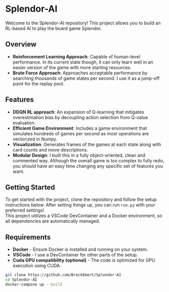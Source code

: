 # Splendor-AI

Welcome to the Splendor-AI repository! This project allows you to build an RL-based AI to play the board game Splendor.

## Overview

- **Reinforcement Learning Approach**: Capable of human-level performance.  In its current state though, it can only learn well in an easier version of the game with more starting resources.
- **Brute Force Approach**: Approaches acceptable performance by searching thousands of game states per second.  I use it as a jump-off point for the replay pool.

## Features

- **DDQN RL approach**: An expansion of Q-learning that mitigates overestimation bias by decoupling action selection from Q-value evaluation.
- **Efficient Game Environment**: Includes a game environment that simulates hundreds of games per second as most operations are vectorized in Numpy.
- **Visualization**: Generates frames of the games at each state along with card counts and move descriptions.
- **Modular Design**: I built this in a fully object-oriented, clean and commented way.  Although the overall game is too complex to fully redo, you should have an easy time changing any specific set of features you want.

## Getting Started

To get started with the project, clone the repository and follow the setup instructions below. After setting things up, you can run `run.py` with your preferred settings!  
This project utilizes a VSCode DevContainer and a Docker environment, so all dependencies are automatically managed.

## Requirements
- **Docker** - Ensure Docker is installed and running on your system.
- **VSCode** - I use a DevContainer for other parts of the setup.
- **Cuda GPU compatibility (optional)** - The code is optimized for GPU execution using CUDA.

```bash
git clone https://github.com/BreckEmert/Splendor-AI
cd Splendor-AI
docker-compose up --build
```
